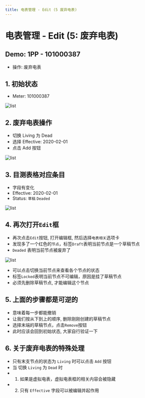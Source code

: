 ```yaml
---
title: 电表管理 - Edit (5 废弃电表)
---
```


# 电表管理 - Edit (5: 废弃电表)

## Demo: 1PP - 101000387
- 操作: 废弃电表

## 1. 初始状态
- Meter: 101000387

<img :src="$withBase('/img/c9-1.png')" alt="list">

## 2. 废弃电表操作
- 切换 Living 为 Dead
- 选择 Effective: 2020-02-01
- 点击 Add 按钮

<img :src="$withBase('/img/c9-2.png')" alt="list">

## 3. 目测表格对应条目
- 字段有变化
- Effective: 2020-02-01
- Status: `草稿` `Deaded`

<img :src="$withBase('/img/c9-3.png')" alt="list">

## 4. 再次打开`Edit`框
- 再次点击`Edit`按钮, 打开编辑框, 然后选择`电表相关`选项卡
- 发现多了一个红色的`节点`，标签`Draft`表明当前节点是一个草稿节点
- `Deaded` 表明当前节点被废弃了

<img :src="$withBase('/img/c9-4.png')" alt="list">

- 可以点击切换当前节点来查看各个节点的状态
- 标签`Locked`表明当前节点不可编辑，原因是挂了草稿节点
- 必须先删除草稿节点, 才能编辑这个节点

## 5. 上面的步骤都是可逆的
- 意味着每一步都能撤销
- 让我们按从下到上的顺序, 删除刚刚创建的草稿节点
- 选择末端的草稿节点，点击`Remove`按钮
- 此时应该会回到初始状态, 大家自行验证一下

## 6. 关于废弃电表的特殊处理
- 只有末支节点的状态为 `Living` 时可以点击 `Add` 按钮
- 当 切换 `Living` 为 `Dead` 时
- 1. 如果是虚拟电表，虚拟电表框的相关内容会被隐藏
- 2. 只有 `Effective` 字段可以被编辑并起作用
